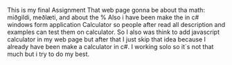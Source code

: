 This is my final Assignment
That web page gonna be about tha math: miðgildi, meðlæti, and about the %
Also i have been make the in c# windows form application Calculator so people after read all description and examples can test them on calculator.
So I also was think to add javascript calculator in my web page but after that I just skip that idea because I already have been make a calculator in c#.
I working solo so it´s not that much but i try to do my best.
